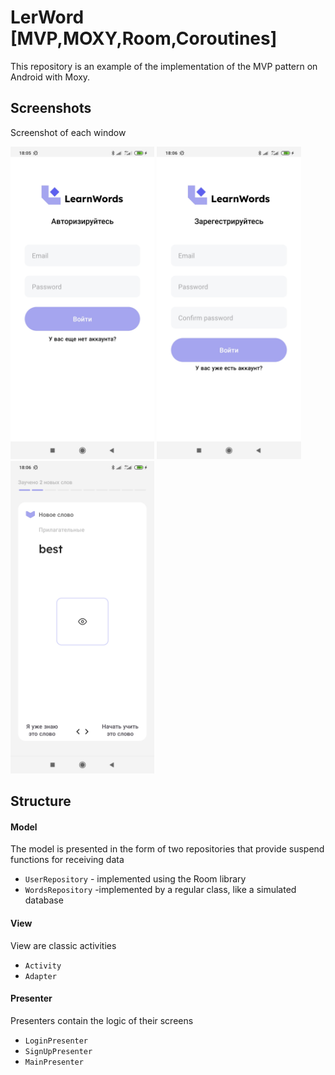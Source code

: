 # LerWord [MVP,MOXY,Room,Coroutines]
This repository is an example of the implementation of the MVP pattern on Android with Moxy.

## Screenshots
Screenshot of each window

<img src="app/src/main/res/raw/screenshot_login.jpg"  height="500"></img>
<img src="app/src/main/res/raw/screenshot_registration.jpg" height="500" ></img>
<img src="app/src/main/res/raw/screenshot_cardview.jpg" height="500"></img>


## Structure

#### Model
The model is presented in the form of two repositories that provide suspend functions for receiving data
- `UserRepository` - implemented using the Room library
- `WordsRepository` -implemented by a regular class, like a simulated database

#### View
View are classic activities
- `Activity` 
- `Adapter`
  
#### Presenter
Presenters contain the logic of their screens
 - `LoginPresenter`
 - `SignUpPresenter`
 - `MainPresenter`
